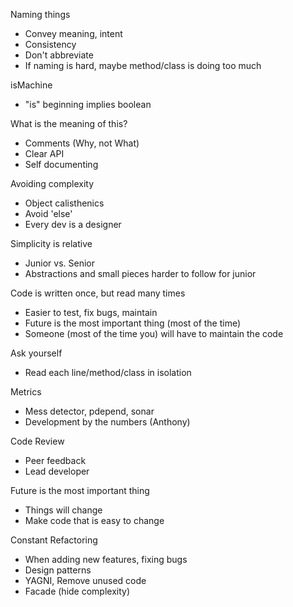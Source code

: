 Naming things

- Convey meaning, intent
- Consistency
- Don't abbreviate
- If naming is hard, maybe method/class is doing too much

isMachine

- "is" beginning implies boolean

What is the meaning of this?

- Comments (Why, not What)
- Clear API
- Self documenting

Avoiding complexity

- Object calisthenics
- Avoid 'else'
- Every dev is a designer

Simplicity is relative

- Junior vs. Senior
- Abstractions and small pieces harder to follow for junior

Code is written once, but read many times

- Easier to test, fix bugs, maintain
- Future is the most important thing (most of the time)
- Someone (most of the time you) will have to maintain the code

Ask yourself

- Read each line/method/class in isolation

Metrics

- Mess detector, pdepend, sonar
- Development by the numbers (Anthony)

Code Review

- Peer feedback
- Lead developer

Future is the most important thing

- Things will change
- Make code that is easy to change

Constant Refactoring

- When adding new features, fixing bugs
- Design patterns
- YAGNI, Remove unused code
- Facade (hide complexity)


